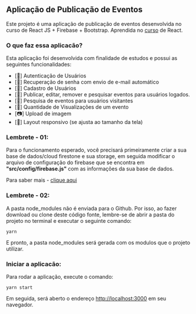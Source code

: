 ## Aplicação de Publicação de Eventos

Este projeto é uma aplicação de publicação de eventos desenvolvida no curso de React JS + Firebase + Bootstrap.
Aprendida no [curso](https://github.com/facebook/create-react-app) de React.

### O que faz essa aplicacão?

Esta aplicação foi desenvolvida com finalidade de estudos e possui as seguintes funcionalidades:

- [:key:] Autenticação de Usuários
- [:email:] Recuperação de senha com envio de e-mail automático
- [:bust_in_silhouette:] Cadastro de Usuários
- [:memo:] Publicar, editar, remover e pesquisar eventos para usuários logados.
- [:mag_right:] Pesquisa de eventos para usuários visitantes
- [:eyes:] Quantidade de Visualizações de um evento
- [:camera:] Upload de imagem
- [:calling:] Layout responsivo (se ajusta ao tamanho da tela)

### Lembrete - 01:

Para o funcionamento esperado, você precisará primeiramente criar a sua base de dados/cloud firestone e sua storage, em seguida modificar o arquivo de configuração do firebase que se encontra em **"src/config/firebase.js"** com as informações da sua base de dados.

Para saber mais - [clique aqui](https://firebase.google.com/docs/web/setup?authuser=0#using-module-bundlers)

### Lembrete - 02:

A pasta node_modules não é enviada para o Github. Por isso, ao fazer download ou clone deste código fonte, lembre-se de abrir a pasta do projeto no terminal e executar o seguinte comando:

```console
yarn
```

E pronto, a pasta node_modules será gerada com os modulos que o projeto utilizar.

### Iniciar a aplicacão:

Para rodar a aplicação, execute o comando: <br>

```console
yarn start
```

Em seguida, será aberto o endereço [http://localhost:3000](http://localhost:3000) em seu navegador.
